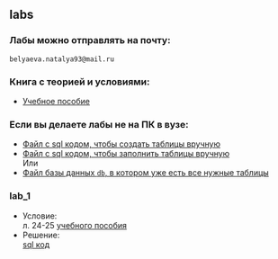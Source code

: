 ## labs

### Лабы можно отправлять на почту:  
`belyaeva.natalya93@mail.ru`

### Книга с теорией и условиями:
* [Учебное пособие][book]

### Если вы делаете лабы не на ПК в вузе:
* [Файл с sql кодом, чтобы создать таблицы вручную][create]
* [Файл с sql кодом, чтобы заполнить таблицы вручную][insert]  
Или
* [Файл базы данных `db`, в котором уже есть все нужные таблицы][db]

### lab_1
* Условие:  
  л. 24-25 [учебного пособия][book]
* Решение:  
  [sql код][lab_1_var_1]
  



[db]: ../../src/sem_5/db/data_base/data_base.db
[lab_1_var_1]: ../../src/sem_5/db/labs/lab_1/variant_1.sql

[create]: ../../media/sem_5/db/create.docx
[insert]: ../../media/sem_5/db/insert.docx
[book]: ../../media/sem_5/db/sql.docx